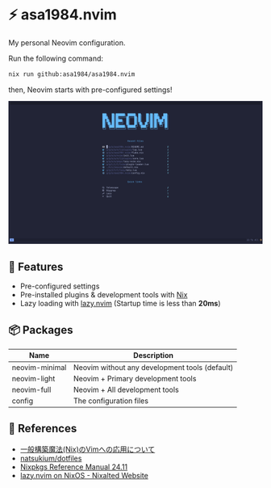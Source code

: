 # :zap: asa1984.nvim

My personal Neovim configuration.

Run the following command:

```bash
nix run github:asa1984/asa1984.nvim
```

then, Neovim starts with pre-configured settings!

![asa1984.nvim startup window](./_image/neovim_startup_widow.png)

## :rocket: Features

- Pre-configured settings
- Pre-installed plugins & development tools with [Nix](https://nixos.org/)
- Lazy loading with [lazy.nvim](https://github.com/folke/lazy.nvim) (Startup time is less than **20ms**)

## :package: Packages

| Name           | Description                                    |
| -------------- | ---------------------------------------------- |
| neovim-minimal | Neovim without any development tools (default) |
| neovim-light   | Neovim + Primary development tools             |
| neovim-full    | Neovim + All development tools                 |
| config         | The configuration files                        |

## :book: References

- [一般構築魔法(Nix)のVimへの応用について](https://zenn.dev/natsukium/articles/b4899d7b1e6a9a)
- [natsukium/dotfiles](https://github.com/natsukium/dotfiles)
- [Nixpkgs Reference Manual 24.11](https://nixos.org/manual/nixpkgs/stable/)
- [lazy.nvim on NixOS - Nixalted Website](https://nixalted.com)
